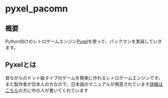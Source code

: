 # pyxel_pacomn
## 概要
Python向けのレトロゲームエンジン[Pyxel](https://github.com/kitao/pyxel/blob/master/README.ja.md)を使って、パックマンを実装していきます。
## Pyxelとは
昔ながらのドット絵タイプのゲームを簡単に作れるレトロゲームエンジンです。また製作者が日本人の方なので、日本語のマニュアルが用意されています[詳細はこちら](http://tkitao.hatenablog.com/entry/2018/11/24/185346)の方に中の人が書いてくれています
